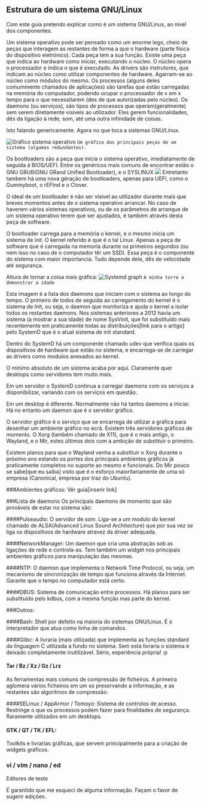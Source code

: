 ## Estrutura de um sistema GNU/Linux
Com este guia pretendo explicar como é um sistema GNU/Linux, ao nível dos componentes.

Um sistema operativo pode ser pensado como um enorme lego, cheio de peças que interagem as restantes de forma a que o hardware (parte física do dispositivo eletrónico).
Cada peça tem a sua função.
Existe uma peça que indica ao hardware como iniciar, executando o núcleo.
O núcleo opera o processador e indica o que é executado.
As drivers são instrutores, que indicam ao núcleo como utilizar componentes de hardware. Agarram-se ao núcleo como módulos do mesmo.
Os processos (alguns deles comummente chamados de aplicações) são tarefas que estão carregadas na memória do computador, podendo ocupar o processador de x em x tempo para o que necessitarem (des de que autorizadas pelo núcleo).
Os daemons (ou serviços), são tipos de processos que operam(geralmente) sem serem diretamente visíveis ao utilizador. Eles gerem funcionalidades, dês da ligação à rede, som, até uma outra infinidade de coisas.

Isto falando genericamente. Agora no que toca a sistemas GNU/Linux.

![Gráfico sistema operativo](https://upload.wikimedia.org/wikipedia/commons/7/7b/Free_and_open-source-software_display_servers_and_UI_toolkits.svg)
`Um gráfico das principais peças de um sistema (algumas redundantes).`

Os bootloaders são a peça que inicia o sistema operativo, imediatamente de seguida á BIOS/UEFI.
Entre os genéricos mais comuns de encontrar estão o GNU GRUB(GNU GRand Unified Bootloader), e o SYSLINUX
![](https://upload.wikimedia.org/wikipedia/commons/1/12/GRUB_screenshot.png)
Entretanto tambem há uma nova géração de bootloaders, apenas para UEFI, como o Gummyboot, o rEFInd e o Clover.

O ideal de um bootloader é não ser visível ao utilizador durante mais que breves momentos antes de o sistema operativo arrancar.
No caso de haverem vários sistemas operativos, ou de os parâmetros de arranque de um sistema operativo terem que ser ajustados, é também através desta peça de software.

O bootloader carrega para a memória o kernel, e o mesmo inicia um sistema de init.
O kernel referido é que é o tal Linux. Apenas a peça de software que é carregada na memoria durante os primeiros segundos (ou nem isso no caso de o computador têr um SSD). Essa peça é o componente do sistema com maior importancia. Tudo depende dele, dês de velocidade até segurança.

Altura de tornar a coisa mais gráfica:
![Systemd graph](https://i.imgur.com/edvIhZY.png)
`A minha torre a demonstrar a idade`

Esta imagem é a lista dos daemons que iniciam com o sistema ao longo do tempo.
O primeiro de todos de seguida ao carregamento do kernel é o sistema de Init, ou seja, o daemon que monitoriza e ajuda o kernel a isolar todos os restantes daemons.
Nos sistemas anteriores a 2012 havia um sistema (a mostrar a sua idade) de nome SysVinit, que foi substituído mais recentemente em praticamente todas as distribuições[link para o artigo] pelo SystemD que é o atual sistema de init standard.

Dentro do SystemD há um componente chamado udev que verifica quais os dispositivos de hardware que estão no sistema, e encarrega-se de carregar as drivers como modulos anexados ao kernel.

O mínimo absoluto de um sistema acaba por aqui.
Claramente quer desktops como servidores tem muito mais.

Em um servidor o SystemD continua a carregar daemons com os serviços a disponibilizar, variando com os serviços em questão.

Em um desktop é diferente. Normalmente não há tantos daemons a iniciar. Há no entanto um daemon que é o servidor gráfico.

O servidor gráfico é o serviço que se encarrega de utilizar a gráfica para desenhar um ambiente gráfico no ecrã.
Existem três servidores gráficos de momento. O Xorg (também chamado de X11), que é o mais antigo, o Wayland, e o Mir, estes últimos dois com a ambição de substituir o primeiro.

Existem planos para que o Wayland venha a substituir o Xorg durante o próximo ano estando os portes dos principais ambientes gráficos já praticamente completos no suporte ao mesmo e funcionais.
Do Mir pouco se sabe[que eu saiba] visto que é o esforço maioritariamente de uma só empresa (Canonical, empresa por traz do Ubuntu).

###Ambientes gráficos:
Vêr guia[inserir link]

###Lista de daemons
Os principais daemons de momento que são prováveis de estar no sistema são:

####Pulseaudio:
O servidor de som. Liga-se a um modulo do kernel chamado de ALSA(Advanced Linux Sound Architecture) que por sua vez se liga os dispositivos de hardware atravez da driver adequada.

####NetworkManager:
Um daemon que cria uma abstração sob as ligações de rede e controla-as. Tem também um widget nos principais ambientes gráficos para manipulação das mesmas.

####NTP:
O daemon que implementa o Network Time Protocol, ou seja, um mecanismo de sincronização de tempo que funciona através da Internet. Garante que o tempo no computador está certo.


####DBUS:
Sistema de comunicação entre processos.
Há planos para ser substituído pelo kdbus, com a mesma função mas parte do kernel.


###Outros:

####Bash:
Shell por defeito na maioria do sistemas GNU/Linux. É o interpretador que atua como linha de comandos.

####Glibc:
A livraria (mais utilizada) que implementa as funções standard da linguagem C utilizada a fundo no sistema.
Sem esta livraria o sistema é deixado completamente inutilizável. Sério, experiência própria! :p

#### Tar / Bz / Xz / Gz / Lrz
As ferramentas mais comuns de compressão de ficheiros. A primeira aglomera vários ficheiros em um só preservando a informação, e as restantes são algoritmos de compressão.

####SELinux / AppArmor / Tomoyo:
Sistema de controlos de	acesso. Restringe o que os processos podem fazer para finalidades de segurança. Raramente utilizados em um desktops.

#### GTK / QT / TK / EFL:
Toolkits e livrarias gráficas, que servem principalmente para a criação de widgets gráficos.

### vi / vim / nano / ed
Editores de texto

É garantido que me esqueci de alguma informação. Façam o favor de sugerir edições.